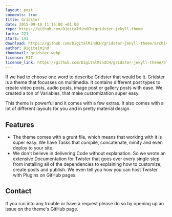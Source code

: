 ```yaml
---
layout: post
comments: true
title: Gridster
date: 2015-09-18 11:15:00 +01:00
repo: https://github.com/DigitalMindCH/gridster-jekyll-theme
forks: 221
stars: 141
download: https://github.com/DigitalMindCH/gridster-jekyll-theme/archive/master.zip
author: Digitalmind
thumbnail: gridster.webp
license: MIT
license_link: https://github.com/DigitalMindCH/gridster-jekyll-theme/blob/master/LICENCE
---
```


If we had to choose one word to describe Gridster that would be it.
Gridster is a theme that focusses on multimedia. It contains different post types to create video posts, audio posts, image post or gallery posts with ease. We created a ton of Variables, that make customization super easy.

This theme is powerful and it comes with a few extras. It also comes with a lot of different layouts for you and in pretty material design.

## Features

* The theme comes with a grunt file, which means that working with it is super easy. We have Tasks that compile, concatenate, minify and even deploy to your site.
* We don't believe in delivering Code without explanation. So we wrote an extensive Documentation for Twister that goes over every single step from installing all of the dependencies to explaining how to customize, create posts and publish. We even tell you how you can host Twister with Plugins on GitHub pages.

## Contact

If you run into any trouble or have a request please do so by opening up an issue on the theme's GitHub page.
